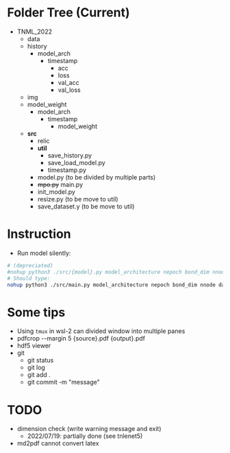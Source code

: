 # Folder Tree (Current)
- TNML_2022
    - data
    - history
        - model_arch
            - timestamp
                - acc
                - loss
                - val_acc
                - val_loss
    - img
    - model_weight
        - model_arch
            - timestamp
                - model_weight
    - **src**
        - relic
        - **util**
            - save_history.py
            - save_load_model.py
            - timestamp.py
        - model.py (to be divided by multiple parts)
        - ~~mpo.py~~ main.py
        - init_model.py
        - resize.py (to be move to util)
        - save_dataset.y (to be move to util)

# Instruction
- Run model silently: 
```bash
# (depreciated)
#nohup python3 ./src/{model}.py model_architecture nepoch bond_dim nnode dataset &
# Should type:
nohup python3 ./src/main.py model_architecture nepoch bond_dim nnode dataset &
```

# Some tips

- Using `tmux` in wsl-2 can divided window into multiple panes
- pdfcrop --margin 5  {source}.pdf {output}.pdf
- hdf5 viewer
- git 
    - git status
    - git log
    - git add .
    - git commit -m "message"


# TODO
- dimension check (write warning message and exit)
    - 2022/07/19: partially done (see tnlenet5)
- md2pdf cannot convert latex
